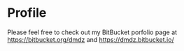 # Profile
Please feel free to check out my BitBucket porfolio page at https://bitbucket.org/dmdz and https://dmdz.bitbucket.io/
